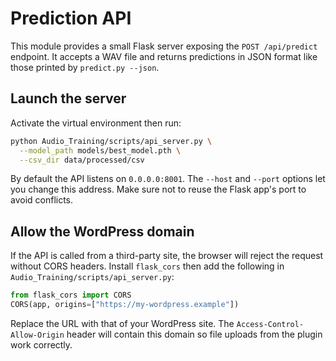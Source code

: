 # Prediction API

This module provides a small Flask server exposing the `POST /api/predict` endpoint. It accepts a WAV file and returns predictions in JSON format like those printed by `predict.py --json`.

## Launch the server

Activate the virtual environment then run:

```bash
python Audio_Training/scripts/api_server.py \
  --model_path models/best_model.pth \
  --csv_dir data/processed/csv
```

By default the API listens on `0.0.0.0:8001`. The `--host` and `--port` options let you change this address. Make sure not to reuse the Flask app's port to avoid conflicts.

## Allow the WordPress domain

If the API is called from a third-party site, the browser will reject the request without CORS headers. Install `flask_cors` then add the following in `Audio_Training/scripts/api_server.py`:

```python
from flask_cors import CORS
CORS(app, origins=["https://my-wordpress.example"])
```

Replace the URL with that of your WordPress site. The `Access-Control-Allow-Origin` header will contain this domain so file uploads from the plugin work correctly.
